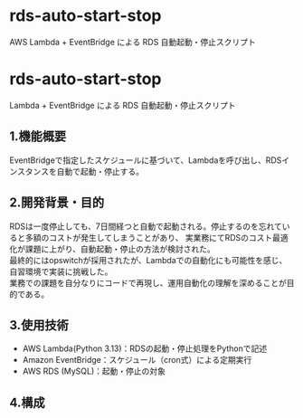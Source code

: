 # rds-auto-start-stop
AWS Lambda + EventBridge による RDS 自動起動・停止スクリプト

# rds-auto-start-stop
Lambda + EventBridge による RDS 自動起動・停止スクリプト

## 1.機能概要
EventBridgeで指定したスケジュールに基づいて、Lambdaを呼び出し、RDSインスタンスを自動で起動・停止する。

## 2.開発背景・目的
RDSは一度停止しても、7日間経つと自動で起動される。停止するのを忘れていると多額のコストが発生してしまうことがあり、
実業務にてRDSのコスト最適化が課題に上がり、自動起動・停止の方法が検討された。    
最終的にはopswitchが採用されたが、Lambdaでの自動化にも可能性を感じ、自習環境で実装に挑戦した。  
業務での課題を自分なりにコードで再現し、運用自動化の理解を深めることが目的である。

## 3.使用技術
- AWS Lambda(Python 3.13)：RDSの起動・停止処理をPythonで記述  
- Amazon EventBridge：スケジュール（cron式）による定期実行  
- AWS RDS (MySQL)：起動・停止の対象  


## 4.構成
